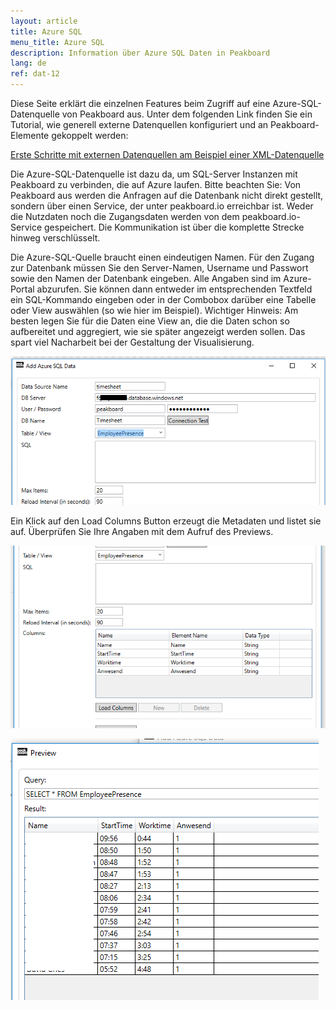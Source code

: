 ```yaml
---
layout: article
title: Azure SQL
menu_title: Azure SQL
description: Information über Azure SQL Daten in Peakboard
lang: de
ref: dat-12
---
```


Diese Seite erklärt die einzelnen Features beim Zugriff auf eine Azure-SQL-Datenquelle von Peakboard aus. Unter dem folgenden Link finden Sie ein Tutorial, wie generell externe Datenquellen konfiguriert und an Peakboard-Elemente gekoppelt werden:

[Erste Schritte mit externen Datenquellen am Beispiel einer XML-Datenquelle](/tutorials/03-de-xml-daten.html)

Die Azure-SQL-Datenquelle ist dazu da, um SQL-Server Instanzen mit Peakboard zu verbinden, die auf Azure laufen. Bitte beachten Sie: Von Peakboard aus werden die Anfragen auf die Datenbank nicht direkt gestellt, sondern über einen Service, der unter peakboard.io erreichbar ist. Weder die Nutzdaten noch die Zugangsdaten werden von dem peakboard.io-Service gespeichert. Die Kommunikation ist über die komplette Strecke hinweg verschlüsselt.

Die Azure-SQL-Quelle braucht einen eindeutigen Namen. Für den Zugang zur Datenbank müssen Sie den Server-Namen, Username und Passwort sowie den Namen der Datenbank eingeben. Alle Angaben sind im Azure-Portal abzurufen. Sie können dann entweder im entsprechenden Textfeld ein SQL-Kommando eingeben oder in der Combobox darüber eine Tabelle oder View auswählen (so wie hier im Beispiel). Wichtiger Hinweis: Am besten legen Sie für die Daten eine View an, die die Daten schon so aufbereitet und aggregiert, wie sie später angezeigt werden sollen. Das spart viel Nacharbeit bei der Gestaltung der Visualisierung.

![image_1](/assets/images/Data_Sources/Azure/AzureSQL01.png)

Ein Klick auf den Load Columns Button erzeugt die Metadaten und listet sie auf. Überprüfen Sie Ihre Angaben mit dem Aufruf des Previews.

![image_1](/assets/images/Data_Sources/Azure/AzureSQL02.png)

![image_1](/assets/images/Data_Sources/Azure/AzureSQL03.png)
